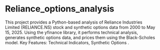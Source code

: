 # Reliance_options_analysis
This project provides a Python-based analysis of Reliance Industries Limited (RELIANCE.NS) stock and synthetic options data from 2000 to May 15, 2025. Using the yfinance library, it performs technical analysis, generates synthetic options data, and prices them using the Black-Scholes model.  Key Features:  Technical Indicators, Synthetic Options . 
